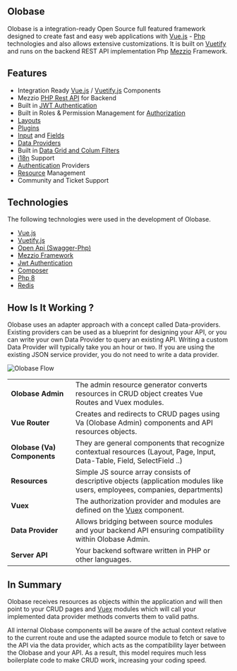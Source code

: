 
## Olobase

Olobase is a integration-ready Open Source full featured framework designed to create fast and easy web applications with <a href="https://vuejs.org/" target="_blank">Vue.js</a> - <a href="https://www.php.net/" target="_blank">Php</a> technologies and also allows extensive customizations. It is built on <a href="https://vuetifyjs.com/en/" target="_blank">Vuetify</a> and runs on the backend REST API implementation Php <a href="https://docs.mezzio.dev/" target="_blank">Mezzio</a> Framework.

## Features

* Integration Ready <a href="https://vuejs.org" target="_blank">Vue.js</a> / <a href="https://vuetifyjs.com" target="_blank">Vuetify.js</a> Components
* Mezzio <a href="https://olobase.dev/docs/latest/php-api/index.html" target="_blank">PHP Rest API</a> for Backend
* Built in <a href="https://olobase.dev/docs/latest/php-api/jwt-authentication.html" target="_blank">JWT Authentication</a>
* Built in Roles & Permission Management for <a href="https://olobase.dev/docs/latest/ui/authorization.html" target="_blank">Authorization</a>
* <a href="https://olobase.dev/docs/latest/ui/layouts/layouts.html" target="_blank">Layouts</a>
* <a href="https://olobase.dev/docs/latest/ui/plugins.html" target="_blank">Plugins</a>
* <a href="https://olobase.dev/docs/latest/ui/inputs.html">Input</a> and <a href="https://olobase.dev/docs/latest/ui/fields.html">Fields</a>
* <a href="https://olobase.dev/docs/latest/ui/data-providers.html">Data Providers</a>
* Built in <a href="https://olobase.dev/docs/latest/ui/layouts/list.html">Data Grid and Colum Filters</a>
* <a href="https://olobase.dev/docs/latest/ui/i18n.html">i18n</a> Support
* <a href="https://olobase.dev/docs/latest/ui/authentication.html">Authentication</a> Providers
* <a href="https://olobase.dev/docs/latest/ui/resources.html">Resource</a> Management
* Community and Ticket Support

## Technologies

The following technologies were used in the development of Olobase.

* <a href="https://vuejs.org" target="_blank">Vue.js</a>
* <a href="https://vuetifyjs.com" target="_blank">Vuetify.js</a>
* <a href="https://zircote.github.io/swagger-php/" target="_blank">Open Api (Swagger-Php)</a>
* <a href="https://docs.mezzio.dev/" target="_blank">Mezzio Framework</a>
* <a href="https://olobase.dev/docs/latest/php-api/jwt-authentication.html" target="_blank">Jwt Authentication</a>
* <a href="https://getcomposer.org/" target="_blank">Composer</a>
* <a href="https://www.php.net/" target="_blank">Php 8</a>
* <a href="https://redis.io/" target="_blank">Redis</a>

## How Is It Working ?

Olobase uses an adapter approach with a concept called Data-providers. Existing providers can be used as a blueprint for designing your API, or you can write your own Data Provider to query an existing API. Writing a custom Data Provider will typically take you an hour or two. If you are using the existing JSON service provider, you do not need to write a data provider.

![Olobase Flow](/images/va-flow.jpg)

<div class="table-responsive">
<table class="table">
	<tbody>
		<tr>
			<td><b>Olobase Admin</b></td>
			<td>The admin resource generator converts resources in CRUD object creates Vue Routes and Vuex modules.</td>
		</tr>
		<tr>
			<td><b>Vue Router</b></td>
			<td>Creates and redirects to CRUD pages using Va (Olobase Admin) components and API resources objects.</td>
		</tr>
		<tr>
			<td><b>Olobase (Va) Components</b></td>
			<td>They are general components that recognize contextual resources (Layout, Page, Input, Data-Table, Field, SelectField ..)</td>
		</tr>
		<tr>
			<td><b>Resources</b></td>
			<td>Simple JS source array consists of descriptive objects (application modules like users, employees, companies, departments)</td>
		</tr>
		<tr>
			<td><b>Vuex</b></td>
			<td>The authorization provider and modules are defined on the <a href="https://vuex.vuejs.org/" target="_blank">Vuex</a> component.</td>
		</tr>
		<tr>
			<td><b>Data Provider</b></td>
			<td>Allows bridging between source modules and your backend API ensuring compatibility within Olobase Admin.</td>
		</tr>
		<tr>
			<td><b>Server API</b></td>
			<td>Your backend software written in PHP or other languages.</td>
		</tr>
	</tbody>
</table>
</div>

## In Summary

Olobase receives resources as objects within the application and will then point to your CRUD pages and <a href="https://vuex.vuejs.org/" target="_blank">Vuex</a> modules which will call your implemented data provider methods converts them to valid paths.

All internal Olobase components will be aware of the actual context relative to the current route and use the adapted source module to fetch or save to the API via the data provider, which acts as the compatibility layer between the Olobase and your API. As a result, this model requires much less boilerplate code to make CRUD work, increasing your coding speed.